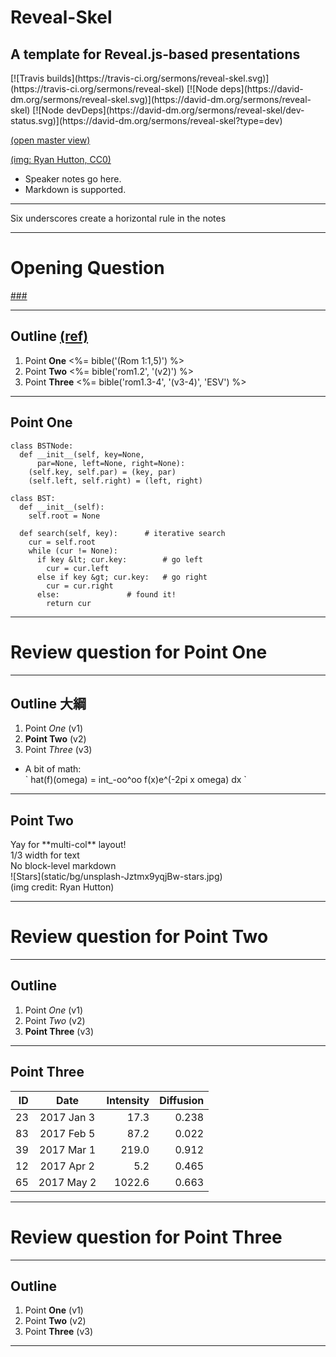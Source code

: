 <!-- .slide: <%= bg("unsplash-Jztmx9yqjBw-stars.jpg") %> id="title" -->
# Reveal-Skel
## A template for Reveal.js-based presentations

<div>
[![Travis builds](https://travis-ci.org/sermons/reveal-skel.svg)](https://travis-ci.org/sermons/reveal-skel)
[![Node deps](https://david-dm.org/sermons/reveal-skel.svg)](https://david-dm.org/sermons/reveal-skel)
[![Node devDeps](https://david-dm.org/sermons/reveal-skel/dev-status.svg)](https://david-dm.org/sermons/reveal-skel?type=dev)
</div>

[(open master view)](http://reveal-skel.seanho.com/?s=45ba034647cea150 "ref")

[(img: Ryan Hutton, CC0)](https://unsplash.com/photos/Jztmx9yqjBw "caption")

>>>
+ Speaker notes go here.
+ Markdown is supported.

______

Six underscores create a horizontal rule in the notes

---
<!-- .slide: data-background="white" -->
# Opening **Question**

[###](#/outline "secret")

---
<!-- .slide: <%= bg("unsplash-Jztmx9yqjBw-stars.jpg") %> id="outline" -->
## Outline [(ref)](# "ref")
1. Point **One** <%= bible('(Rom 1:1,5)') %>
2. Point **Two** <%= bible('rom1.2', '(v2)') %>
3. Point **Three** <%= bible('rom1.3-4', '(v3-4)', 'ESV') %>

<!-- .element: class="outline" comment="need previous blank line!" -->

******
## Point One
```
class BSTNode:
  def __init__(self, key=None,
      par=None, left=None, right=None):
    (self.key, self.par) = (key, par)
    (self.left, self.right) = (left, right)

class BST:
  def __init__(self):
    self.root = None

  def search(self, key):      # iterative search
    cur = self.root
    while (cur != None):
      if key &lt; cur.key:        # go left
        cur = cur.left
      else if key &gt; cur.key:   # go right
        cur = cur.right
      else:               # found it!
        return cur
```

******
<!-- .slide: data-background="white" -->
# Review question for Point **One**

---
<!-- .slide: <%= bg("unsplash-Jztmx9yqjBw-stars.jpg") %> -->
## Outline <span class="zh">大綱</span>
1. Point *One* <span class="ref">(v1)</span>
2. **Point Two** <span class="ref">(v2)</span>
3. Point *Three* <span class="ref">(v3)</span>
  + A bit of math: <br>
    \` hat(f)(omega) = int\_-oo^oo f(x)e^(-2pi x omega) dx \`

<!-- .element: class="outline" -->

******
## Point Two

<div class="imgbox">
<div>
Yay for **multi-col** layout! <br/>
1/3 width for text <br/>
No block-level markdown
</div>
<div style="flex:2">
![Stars](static/bg/unsplash-Jztmx9yqjBw-stars.jpg)
<div class="caption">
(img credit: Ryan Hutton)
</div>
</div>
</div>

******
<!-- .slide: data-background="white" -->
# Review question for Point **Two**

---
<!-- .slide: <%= bg("unsplash-Jztmx9yqjBw-stars.jpg") %> -->
## Outline
1. Point *One* <span class="ref">(v1)</span>
2. Point *Two* <span class="ref">(v2)</span>
3. **Point Three** <span class="ref">(v3)</span>

<!-- .element: class="outline" -->

******
## Point Three

| ID |     Date    | Intensity | Diffusion |
|---:|:-----------:|----------:|----------:|
| 23 | 2017 Jan  3 |    17.3   |   0.238   |
| 83 | 2017 Feb  5 |    87.2   |   0.022   |
| 39 | 2017 Mar  1 |   219.0   |   0.912   |
| 12 | 2017 Apr  2 |     5.2   |   0.465   |
| 65 | 2017 May  2 |  1022.6   |   0.663   |

******
<!-- .slide: data-background="white" -->
# Review question for Point **Three**

---
<!-- .slide: <%= bg("unsplash-Jztmx9yqjBw-stars.jpg") %> -->
## Outline
1. Point **One** <span class="ref">(v1)</span>
2. Point **Two** <span class="ref">(v2)</span>
3. Point **Three** <span class="ref">(v3)</span>

<!-- .element: class="outline" -->

---
<!-- .slide: <%= bg("unsplash-Jztmx9yqjBw-stars.jpg") %> class="empty" -->
